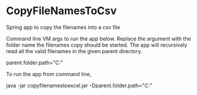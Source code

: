 # CopyFileNamesToCsv

Spring app to copy the filenames into a csv file

Command line VM args to run the app below. Replace the argument with the folder name the filenames copy should be started. The app will recursively read all the valid filenames in the given parent directory.

parent.folder.path="C:\"

To run the app from command line,

java -jar copyfilenamestoexcel.jar -Dparent.folder.path="C:\"